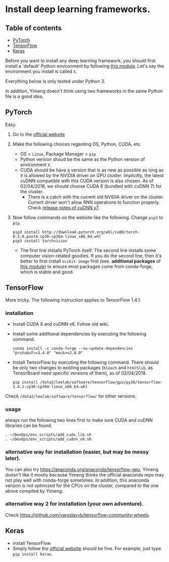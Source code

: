 # Install deep learning frameworks.

## Table of contents

* [PyTorch](#pytorch)
* [TensorFlow](#tensorflow)
* [Keras](#keras)


Before you want to install any deep learning framework, you should first install a 'default' Python environment by following [this module](./python.md). Let's say the environment you install is called `X`. 

Everything below is only tested under Python 3.

In addition, Yimeng doesn't think using two frameworks in the same Python file is a good idea.

## PyTorch

Easy.

1. Go to the [official website](http://pytorch.org/)
2. Make the following choices regarding OS, Python, CUDA, etc.
	* OS = `Linux`, Package Manager = `pip`
	* Python version shoud be the same as the Python version of environment `X`.
	* CUDA should be have a version that is as new as possible as long as it is allowed by the NVIDIA driver on GPU cluster. Implicitly, the latest cuDNN compatible with this CUDA version is also chosen. As of 02/04/2018, we should choose CUDA 8 (bundled with cuDNN 7) for the cluster. 
		* There is a catch with the current old NVIDIA driver on the cluster. Current driver won't allow RNN operations to function properly. Check [release notes of cuDNN v7](http://docs.nvidia.com/deeplearning/sdk/cudnn-release-notes/rel_704.html#rel_704). 
3. Now follow commands on the website like the following. Change `pip3` to `pip`.
	
	~~~
	pip3 install http://download.pytorch.org/whl/cu80/torch-0.3.0.post4-cp36-cp36m-linux_x86_64.whl 
	pip3 install torchvision
	~~~
	
	* The first line installs PyTorch itself. The second line installs some computer vision-related goodies. If you do the second line, then it's better to first install `scikit-image` first (see. **additional packages** of [this module](./python.md)) to ensure most packages come from conda-forge, which is stable and good.


## TensorFlow

More tricky. The following instruction applies to TensorFlow 1.4.1.

### installation

* Install CUDA 8 and cuDNN v6. Follow old wiki.
* Install some additional dependencies by executing the following command.
	
	~~~
	conda install -c conda-forge --no-update-dependencies "protobuf>=3.4.0" "mock>=2.0.0"
	~~~
* Install TensorFlow by executing the following command. There should be only two changes to existing packages (`bleach` and `html5lib`, as TensorBoard need specific versions of them), as of 02/04/2018.

	~~~
	pip install /data2/leelab/software/tensorflow/gpu/py36/tensorflow-1.4.1-cp36-cp36m-linux_x86_64.whl
	~~~

Check `/data2/leelab/software/tensorflow/` for other versions.

### usage

always run the following two lines first to make sure CUDA and cuDNN libraries can be found.

~~~
. ~/DevOps/env_scripts/add_cuda_lib.sh
. ~/DevOps/env_scripts/add_cudnn_v6.sh
~~~




### alternative way for installation (easier, but may be messy later).

You can also try <https://anaconda.org/anaconda/tensorflow-gpu>. Yimeng doesn't like it mostly because Yimeng thinks the official anaconda repo may not play well with conda-forge sometimes. In addition, this anaconda version is not optimized for the CPUs on the cluster, compared to the one above compiled by Yimeng.

### alternative way 2 for installation (your own adventure).

Check <https://github.com/yaroslavvb/tensorflow-community-wheels>.


## Keras

* install TensorFlow.
* Simply follow the [official website](https://keras.io/) should be fine. For example, just type `pip install keras`.
